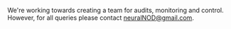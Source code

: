 We're working towards creating a team for audits, monitoring and control. However, for all queries please contact [neuralNOD@gmail.com](neuralNOD@gmail.com).
